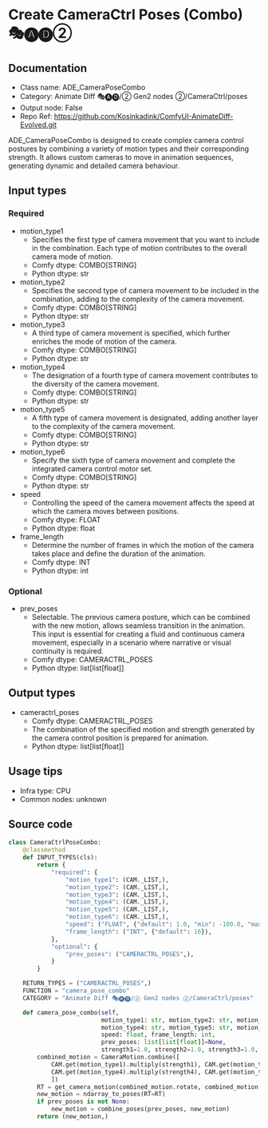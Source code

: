 # Create CameraCtrl Poses (Combo) 🎭🅐🅓②
## Documentation
- Class name: ADE_CameraPoseCombo
- Category: Animate Diff 🎭🅐🅓/② Gen2 nodes ②/CameraCtrl/poses
- Output node: False
- Repo Ref: https://github.com/Kosinkadink/ComfyUI-AnimateDiff-Evolved.git

ADE_CameraPoseCombo is designed to create complex camera control postures by combining a variety of motion types and their corresponding strength. It allows custom cameras to move in animation sequences, generating dynamic and detailed camera behaviour.

## Input types
### Required
- motion_type1
    - Specifies the first type of camera movement that you want to include in the combination. Each type of motion contributes to the overall camera mode of motion.
    - Comfy dtype: COMBO[STRING]
    - Python dtype: str
- motion_type2
    - Specifies the second type of camera movement to be included in the combination, adding to the complexity of the camera movement.
    - Comfy dtype: COMBO[STRING]
    - Python dtype: str
- motion_type3
    - A third type of camera movement is specified, which further enriches the mode of motion of the camera.
    - Comfy dtype: COMBO[STRING]
    - Python dtype: str
- motion_type4
    - The designation of a fourth type of camera movement contributes to the diversity of the camera movement.
    - Comfy dtype: COMBO[STRING]
    - Python dtype: str
- motion_type5
    - A fifth type of camera movement is designated, adding another layer to the complexity of the camera movement.
    - Comfy dtype: COMBO[STRING]
    - Python dtype: str
- motion_type6
    - Specify the sixth type of camera movement and complete the integrated camera control motor set.
    - Comfy dtype: COMBO[STRING]
    - Python dtype: str
- speed
    - Controlling the speed of the camera movement affects the speed at which the camera moves between positions.
    - Comfy dtype: FLOAT
    - Python dtype: float
- frame_length
    - Determine the number of frames in which the motion of the camera takes place and define the duration of the animation.
    - Comfy dtype: INT
    - Python dtype: int

### Optional
- prev_poses
    - Selectable. The previous camera posture, which can be combined with the new motion, allows seamless transition in the animation. This input is essential for creating a fluid and continuous camera movement, especially in a scenario where narrative or visual continuity is required.
    - Comfy dtype: CAMERACTRL_POSES
    - Python dtype: list[list[float]]

## Output types
- cameractrl_poses
    - Comfy dtype: CAMERACTRL_POSES
    - The combination of the specified motion and strength generated by the camera control position is prepared for animation.
    - Python dtype: list[list[float]]

## Usage tips
- Infra type: CPU
- Common nodes: unknown

## Source code
```python
class CameraCtrlPoseCombo:
    @classmethod
    def INPUT_TYPES(cls):
        return {
            "required": {
                "motion_type1": (CAM._LIST,),
                "motion_type2": (CAM._LIST,),
                "motion_type3": (CAM._LIST,),
                "motion_type4": (CAM._LIST,),
                "motion_type5": (CAM._LIST,),
                "motion_type6": (CAM._LIST,),
                "speed": ("FLOAT", {"default": 1.0, "min": -100.0, "max": 100.0, "step": 0.01}),
                "frame_length": ("INT", {"default": 16}),
            },
            "optional": {
                "prev_poses": ("CAMERACTRL_POSES",),
            }
        }

    RETURN_TYPES = ("CAMERACTRL_POSES",)
    FUNCTION = "camera_pose_combo"
    CATEGORY = "Animate Diff 🎭🅐🅓/② Gen2 nodes ②/CameraCtrl/poses"

    def camera_pose_combo(self,
                          motion_type1: str, motion_type2: str, motion_type3: str,
                          motion_type4: str, motion_type5: str, motion_type6: str,
                          speed: float, frame_length: int,
                          prev_poses: list[list[float]]=None,
                          strength1=1.0, strength2=1.0, strength3=1.0, strength4=1.0, strength5=1.0, strength6=1.0):
        combined_motion = CameraMotion.combine([
            CAM.get(motion_type1).multiply(strength1), CAM.get(motion_type2).multiply(strength2), CAM.get(motion_type3).multiply(strength3),
            CAM.get(motion_type4).multiply(strength4), CAM.get(motion_type5).multiply(strength5), CAM.get(motion_type6).multiply(strength6)
            ])
        RT = get_camera_motion(combined_motion.rotate, combined_motion.translate, speed, frame_length)
        new_motion = ndarray_to_poses(RT=RT)
        if prev_poses is not None:
            new_motion = combine_poses(prev_poses, new_motion)
        return (new_motion,)